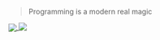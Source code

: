 > Programming is a modern real magic

<a href="https://github.com/anuraghazra/github-readme-stats">
  <img align="center" src="https://github-readme-stats.vercel.app/api/top-langs/?username=dominux&hide=html,css,scss,sass,less,dockerfile,shell,vue,svelte,makefile,procfile&langs_count=10&custom_title=Top%20Used%20Languges&card_width=495&cache_seconds=3600" />
</a>
<a href="https://github.com/anuraghazra/github-readme-stats">
  <img align="top" src="https://github-readme-stats.vercel.app/api?username=Dominux&count_private=true&show_icons=true&theme=vue&custom_title=Dominux%27s%20Stats&layout=compact&cache_seconds=3600" />
</a>
